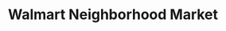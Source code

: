 ---
title: "Walmart Neighborhood Market"
url: /charlotte/walmart-neighborhood-market-north-tryon-street/
shop: supermarket
---
